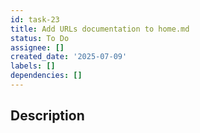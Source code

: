 ```yaml
---
id: task-23
title: Add URLs documentation to home.md
status: To Do
assignee: []
created_date: '2025-07-09'
labels: []
dependencies: []
---
```


## Description
